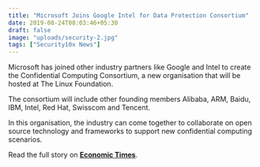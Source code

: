 ```yaml
---
title: "Microsoft Joins Google Intel for Data Protection Consortium"
date: 2019-08-24T08:03:46+05:30
draft: false
image: "uploads/security-2.jpg"
tags: ["Security10x News"]
---
```


Microsoft has joined other industry partners like Google and Intel to create the Confidential Computing Consortium, a new organisation that will be hosted at The Linux Foundation.

The consortium will include other founding members Alibaba, ARM, Baidu, IBM, Intel, Red Hat, Swisscom and Tencent.

In this organisation, the industry can come together to collaborate on open source technology and frameworks to support new confidential computing scenarios.

Read the full story on **[Economic Times](https://ciso.economictimes.indiatimes.com/news/microsoft-joins-google-intel-for-data-protection-consortium/70812720)**.